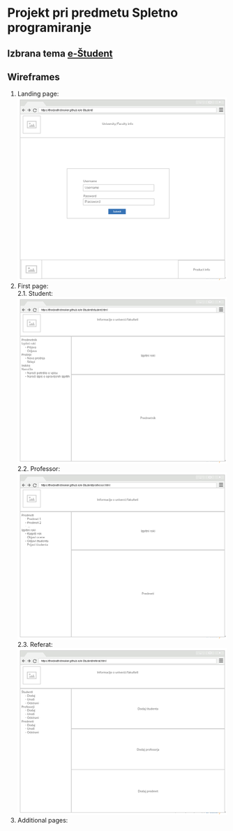 # Projekt pri predmetu Spletno programiranje #

## Izbrana tema [e-Študent](https://ucilnica.fri.uni-lj.si/mod/page/view.php?id=1436#eStudent) ##

## Wireframes
1. Landing page:
  ![Landing page](docs/wireframes/png/landing_page.png?raw=true)
2. First page: <br />
  2.1. Student:
    ![First page student](docs/wireframes/png/first_page_stud.png?raw=true)
  2.2. Professor:
    ![First page professor](docs/wireframes/png/first_page_prof.png?raw=true)
  2.3. Referat:
    ![First page referat](docs/wireframes/png/first_page_refe.png?raw=true)
3. Additional pages:
